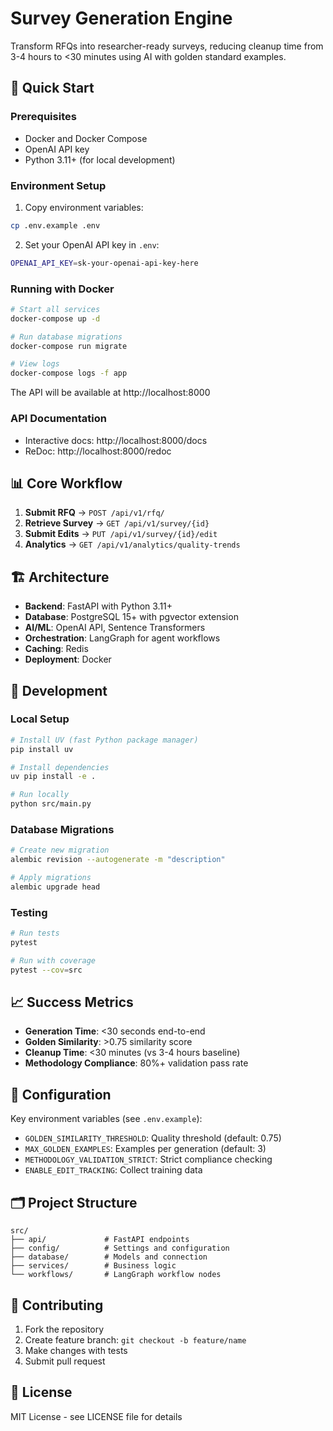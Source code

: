 # Survey Generation Engine

Transform RFQs into researcher-ready surveys, reducing cleanup time from 3-4 hours to <30 minutes using AI with golden standard examples.

## 🚀 Quick Start

### Prerequisites
- Docker and Docker Compose
- OpenAI API key
- Python 3.11+ (for local development)

### Environment Setup
1. Copy environment variables:
```bash
cp .env.example .env
```

2. Set your OpenAI API key in `.env`:
```bash
OPENAI_API_KEY=sk-your-openai-api-key-here
```

### Running with Docker
```bash
# Start all services
docker-compose up -d

# Run database migrations
docker-compose run migrate

# View logs
docker-compose logs -f app
```

The API will be available at http://localhost:8000

### API Documentation
- Interactive docs: http://localhost:8000/docs
- ReDoc: http://localhost:8000/redoc

## 📊 Core Workflow

1. **Submit RFQ** → `POST /api/v1/rfq/`
2. **Retrieve Survey** → `GET /api/v1/survey/{id}`
3. **Submit Edits** → `PUT /api/v1/survey/{id}/edit`
4. **Analytics** → `GET /api/v1/analytics/quality-trends`

## 🏗️ Architecture

- **Backend**: FastAPI with Python 3.11+
- **Database**: PostgreSQL 15+ with pgvector extension
- **AI/ML**: OpenAI API, Sentence Transformers
- **Orchestration**: LangGraph for agent workflows
- **Caching**: Redis
- **Deployment**: Docker

## 🧪 Development

### Local Setup
```bash
# Install UV (fast Python package manager)
pip install uv

# Install dependencies
uv pip install -e .

# Run locally
python src/main.py
```

### Database Migrations
```bash
# Create new migration
alembic revision --autogenerate -m "description"

# Apply migrations
alembic upgrade head
```

### Testing
```bash
# Run tests
pytest

# Run with coverage
pytest --cov=src
```

## 📈 Success Metrics

- **Generation Time**: <30 seconds end-to-end
- **Golden Similarity**: >0.75 similarity score
- **Cleanup Time**: <30 minutes (vs 3-4 hours baseline)
- **Methodology Compliance**: 80%+ validation pass rate

## 🔧 Configuration

Key environment variables (see `.env.example`):

- `GOLDEN_SIMILARITY_THRESHOLD`: Quality threshold (default: 0.75)
- `MAX_GOLDEN_EXAMPLES`: Examples per generation (default: 3)
- `METHODOLOGY_VALIDATION_STRICT`: Strict compliance checking
- `ENABLE_EDIT_TRACKING`: Collect training data

## 🗂️ Project Structure

```
src/
├── api/             # FastAPI endpoints
├── config/          # Settings and configuration  
├── database/        # Models and connection
├── services/        # Business logic
└── workflows/       # LangGraph workflow nodes
```

## 🤝 Contributing

1. Fork the repository
2. Create feature branch: `git checkout -b feature/name`
3. Make changes with tests
4. Submit pull request

## 📄 License

MIT License - see LICENSE file for details
